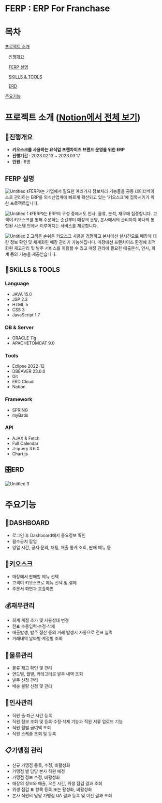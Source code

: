 # FERP : ERP For Franchase

# 목차
[프로젝트 소개](#프로젝트-소개)

&nbsp;&nbsp;&nbsp;[진행개요](#진행개요)
  
&nbsp;&nbsp;&nbsp;[FERP 설명](#FERP-설명)
  
&nbsp;&nbsp;&nbsp;[SKILLS & TOOLS](#SKILLS-&-TOOLS)
  
&nbsp;&nbsp;&nbsp;[ERD](#ERD)
  
[주요기능](#주요기능)

# 프로젝트 소개 ([Notion에서 전체 보기](https://cerulean-plastic-e02.notion.site/FERP-ERP-For-Franchase-9653790bad9d4cf5bc9cff2f7c90de5d))

## 📢진행개요

- **키오스크를 사용하는 요식업 프랜차이즈 브랜드 운영을 위한 ERP**
- **진행기간** : 2023.02.13 ~ 2023.03.17
- **인원** : 6명

## FERP 설명

![Untitled](https://user-images.githubusercontent.com/112458754/232328673-902d1980-beab-42d7-9f02-767387700ede.png)
《FERP》는 기업에서 필요한 여러가지 정보처리 기능들을 공통 데이터베이스로 관리하는 ERP를 외식산업계에 빠르게 확산되고 있는 ‘키오스크’에 접목시키기 위한 프로젝트입니다.


![Untitled 1](https://user-images.githubusercontent.com/112458754/232328603-46f9e991-0aef-487a-9f21-f85f3915771b.png)
《FERP》는 ERP의 구성 중에서도 인사, 물류, 분석, 재무에 집중합니다. 고객이 키오스크를 통해 주문하는 순간부터 매장의 운영, 본사에서의 관리까지 하나의 통합된 시스템 안에서 이루어지는 서비스를 제공합니다. 


![Untitled 2](https://user-images.githubusercontent.com/112458754/232328690-87039330-ce1f-4d3c-b2e2-cc5386e0b14d.png)
고객은 손쉬운 키오스크 사용을 경험하고 본사에선 실시간으로 매장에 대한 정보 확인 및 체계화된 매장 관리가 가능해집니다. 매장에선 프랜차이즈 환경에 최적화된 재고관리 및 발주 서비스를 이용할 수 있고 매장 관리에 필요한 매출분석, 인사, 회계 등의 기능을 제공받습니다.

## 🔧SKILLS & TOOLS

### Language
- JAVA 15.0
- JSP 2.3
- HTML 5
- CSS 3
- JavaScript 1.7

### DB & Server
- ORACLE 11g
- APACHETOMCAT 9.0

### Tools
- Eclipse 2022-12
- DBEAVER 23.0.0
- Git
- ERD Cloud
- Notion

### Framework
- SPRING
- myBatis

### API
- AJAX & Fetch
- Full Calendar    
- J-query 3.6.0
- Chart.js

## 🎛️ERD
![Untitled 3](https://user-images.githubusercontent.com/112458754/232328712-dcbd35e2-0924-4a1a-bf70-c4a284b1eca7.png)



# 주요기능

## 🏡DASHBOARD
- 로그인 후 Dashboard에서 중요정보 확인
- 필수공지 팝업
- 영업 시간, 공지·문의, 채팅, 매출 통계 조회, 판매 메뉴 등

## 🤖키오스크
- 매장에서 판매할 메뉴 선택
- 고객이 키오스크로 메뉴 선택 및 결제
- 주문서 화면과 호출화면

## 💰재무관리
- 회계 계정 추가 및 사용상태 변경
- 전표 수동입력·수정·삭제
- 매출발생, 발주 정산 등의 거래 발생시 자동으로 전표 입력
- 거래내역 날짜별·계정별 조회

## 🚚물류관리
- 물류 재고 확인 및 관리
- 연도별, 월별, 카테고리로 발주 내역 조회
- 발주 신청 관리
- 배송 불량 신청 및 관리

## 👷인사관리
- 직원 출·퇴근 시간 등록
- 직원 정보 조회 및 등록·수정·삭제 기능과 직원 서류 업로드 기능
- 직원 월별 급여액 조회
- 직원 스케줄 조회 및 등록

## 📋가맹점 관리
- 신규 가맹점 등록, 수정, 비활성화
- 가맹점 별 담당 본사 직원 배정
- 가맹점 정보 수정, 비활성화
- 매장의 정보와 매출, 오픈 시간, 위생 점검 결과 조회
- 위생 점검 표 항목 등록 또는 활성화, 비활성화
- 본사 직원의 담당 가맹점 QA 결과 등록 및 이전 결과 조회
